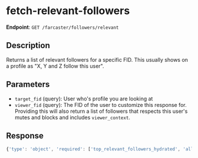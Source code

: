 # fetch-relevant-followers

**Endpoint**: `GET /farcaster/followers/relevant`

## Description
Returns a list of relevant followers for a specific FID. This usually shows on a profile as "X, Y and Z follow this user".

## Parameters
- `target_fid` (query): User who's profile you are looking at
- `viewer_fid` (query): The FID of the user to customize this response for. Providing this will also return a list of followers that respects this user's mutes and blocks and includes `viewer_context`.

## Response
```typescript
{'type': 'object', 'required': ['top_relevant_followers_hydrated', 'all_relevant_followers_dehydrated'], 'properties': {'top_relevant_followers_hydrated': {'type': 'array', 'items': {'$ref': '#/components/schemas/HydratedFollower'}}, 'all_relevant_followers_dehydrated': {'type': 'array', 'items': {'$ref': '#/components/schemas/DehydratedFollower'}}}}
```
